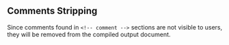 ## Comments Stripping

Since comments found in `<!-- comment -->` sections are not visible to users, they will be removed from the compiled output document.
